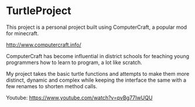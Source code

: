 # TurtleProject

This project is a personal project built using ComputerCraft, a popular mod for minecraft.

http://www.computercraft.info/

ComputerCraft has become influential in district schools for teaching young programmers how to learn to program, a lot like scratch.


My project takes the basic turtle functions and attempts to make them more distinct, dynamic and complex while keeping the interface the same with a few renames to shorten method calls.

Youtube: https://www.youtube.com/watch?v=pvBg77IwUQU
